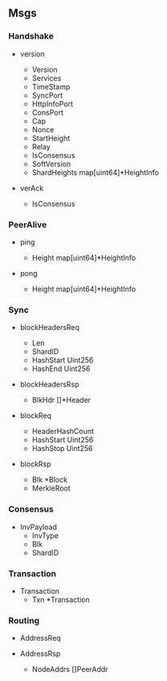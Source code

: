 ## Msgs


### Handshake

  * version
    * Version
    * Services
    * TimeStamp
    * SyncPort
    * HttpInfoPort
    * ConsPort
    * Cap
    * Nonce
    * StartHeight
    * Relay
    * IsConsensus
    * SoftVersion
    * ShardHeights  map[uint64]*HeightInfo

  * verAck
    * IsConsensus

### PeerAlive

  * ping
    * Height map[uint64]*HeightInfo

  * pong
    * Height map[uint64]*HeightInfo

### Sync
  * blockHeadersReq
    * Len
    * ShardID
    * HashStart Uint256
    * HashEnd Uint256

  * blockHeadersRsp
    * BlkHdr []*Header

  * blockReq
    * HeaderHashCount
    * HashStart Uint256
    * HashStop Uint256

  * blockRsp
    * Blk *Block
    * MerkleRoot

### Consensus
  * InvPayload
    * InvType
    * Blk
    * ShardID

### Transaction
  * Transaction
    * Txn  *Transaction

### Routing
  * AddressReq
  
  * AddressRsp
    * NodeAddrs []PeerAddr

